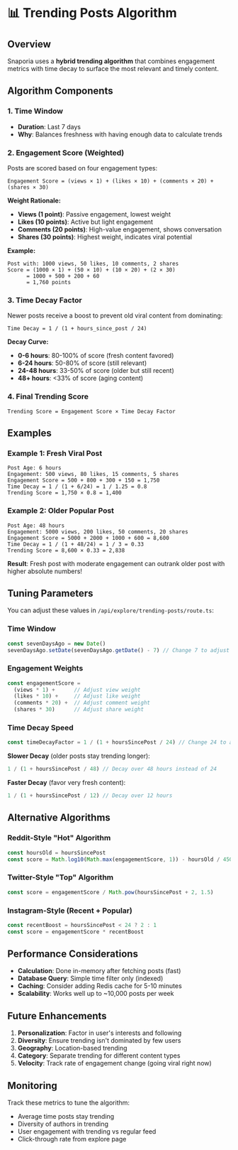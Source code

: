 # 📊 Trending Posts Algorithm

## Overview
Snaporia uses a **hybrid trending algorithm** that combines engagement metrics with time decay to surface the most relevant and timely content.

## Algorithm Components

### 1. Time Window
- **Duration**: Last 7 days
- **Why**: Balances freshness with having enough data to calculate trends

### 2. Engagement Score (Weighted)
Posts are scored based on four engagement types:

```
Engagement Score = (views × 1) + (likes × 10) + (comments × 20) + (shares × 30)
```

**Weight Rationale:**
- **Views (1 point)**: Passive engagement, lowest weight
- **Likes (10 points)**: Active but light engagement
- **Comments (20 points)**: High-value engagement, shows conversation
- **Shares (30 points)**: Highest weight, indicates viral potential

**Example:**
```
Post with: 1000 views, 50 likes, 10 comments, 2 shares
Score = (1000 × 1) + (50 × 10) + (10 × 20) + (2 × 30)
      = 1000 + 500 + 200 + 60
      = 1,760 points
```

### 3. Time Decay Factor
Newer posts receive a boost to prevent old viral content from dominating:

```
Time Decay = 1 / (1 + hours_since_post / 24)
```

**Decay Curve:**
- **0-6 hours**: 80-100% of score (fresh content favored)
- **6-24 hours**: 50-80% of score (still relevant)
- **24-48 hours**: 33-50% of score (older but still recent)
- **48+ hours**: <33% of score (aging content)

### 4. Final Trending Score
```
Trending Score = Engagement Score × Time Decay Factor
```

## Examples

### Example 1: Fresh Viral Post
```
Post Age: 6 hours
Engagement: 500 views, 80 likes, 15 comments, 5 shares
Engagement Score = 500 + 800 + 300 + 150 = 1,750
Time Decay = 1 / (1 + 6/24) = 1 / 1.25 = 0.8
Trending Score = 1,750 × 0.8 = 1,400
```

### Example 2: Older Popular Post
```
Post Age: 48 hours
Engagement: 5000 views, 200 likes, 50 comments, 20 shares
Engagement Score = 5000 + 2000 + 1000 + 600 = 8,600
Time Decay = 1 / (1 + 48/24) = 1 / 3 = 0.33
Trending Score = 8,600 × 0.33 = 2,838
```

**Result**: Fresh post with moderate engagement can outrank older post with higher absolute numbers!

## Tuning Parameters

You can adjust these values in `/api/explore/trending-posts/route.ts`:

### Time Window
```typescript
const sevenDaysAgo = new Date()
sevenDaysAgo.setDate(sevenDaysAgo.getDate() - 7) // Change 7 to adjust window
```

### Engagement Weights
```typescript
const engagementScore = 
  (views * 1) +      // Adjust view weight
  (likes * 10) +     // Adjust like weight
  (comments * 20) +  // Adjust comment weight
  (shares * 30)      // Adjust share weight
```

### Time Decay Speed
```typescript
const timeDecayFactor = 1 / (1 + hoursSincePost / 24) // Change 24 to adjust decay speed
```

**Slower Decay** (older posts stay trending longer):
```typescript
1 / (1 + hoursSincePost / 48) // Decay over 48 hours instead of 24
```

**Faster Decay** (favor very fresh content):
```typescript
1 / (1 + hoursSincePost / 12) // Decay over 12 hours
```

## Alternative Algorithms

### Reddit-Style "Hot" Algorithm
```typescript
const hoursOld = hoursSincePost
const score = Math.log10(Math.max(engagementScore, 1)) - hoursOld / 45000
```

### Twitter-Style "Top" Algorithm
```typescript
const score = engagementScore / Math.pow(hoursSincePost + 2, 1.5)
```

### Instagram-Style (Recent + Popular)
```typescript
const recentBoost = hoursSincePost < 24 ? 2 : 1
const score = engagementScore * recentBoost
```

## Performance Considerations

- **Calculation**: Done in-memory after fetching posts (fast)
- **Database Query**: Simple time filter only (indexed)
- **Caching**: Consider adding Redis cache for 5-10 minutes
- **Scalability**: Works well up to ~10,000 posts per week

## Future Enhancements

1. **Personalization**: Factor in user's interests and following
2. **Diversity**: Ensure trending isn't dominated by few users
3. **Geography**: Location-based trending
4. **Category**: Separate trending for different content types
5. **Velocity**: Track rate of engagement change (going viral right now)

## Monitoring

Track these metrics to tune the algorithm:
- Average time posts stay trending
- Diversity of authors in trending
- User engagement with trending vs regular feed
- Click-through rate from explore page
